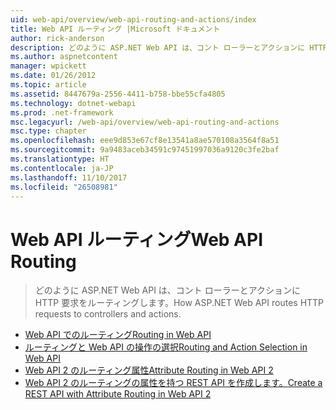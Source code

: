 ```yaml
---
uid: web-api/overview/web-api-routing-and-actions/index
title: Web API ルーティング |Microsoft ドキュメント
author: rick-anderson
description: どのように ASP.NET Web API は、コント ローラーとアクションに HTTP 要求をルーティングします。
ms.author: aspnetcontent
manager: wpickett
ms.date: 01/26/2012
ms.topic: article
ms.assetid: 8447679a-2556-4411-b758-bbe55cfa4805
ms.technology: dotnet-webapi
ms.prod: .net-framework
msc.legacyurl: /web-api/overview/web-api-routing-and-actions
msc.type: chapter
ms.openlocfilehash: eee9d853e67cf8e13541a8ae570108a3564f8a51
ms.sourcegitcommit: 9a9483aceb34591c97451997036a9120c3fe2baf
ms.translationtype: HT
ms.contentlocale: ja-JP
ms.lasthandoff: 11/10/2017
ms.locfileid: "26508981"
---
```

<a name="web-api-routing"></a><span data-ttu-id="1059c-103">Web API ルーティング</span><span class="sxs-lookup"><span data-stu-id="1059c-103">Web API Routing</span></span>
====================
> <span data-ttu-id="1059c-104">どのように ASP.NET Web API は、コント ローラーとアクションに HTTP 要求をルーティングします。</span><span class="sxs-lookup"><span data-stu-id="1059c-104">How ASP.NET Web API routes HTTP requests to controllers and actions.</span></span>


- [<span data-ttu-id="1059c-105">Web API でのルーティング</span><span class="sxs-lookup"><span data-stu-id="1059c-105">Routing in Web API</span></span>](routing-in-aspnet-web-api.md)
- [<span data-ttu-id="1059c-106">ルーティングと Web API の操作の選択</span><span class="sxs-lookup"><span data-stu-id="1059c-106">Routing and Action Selection in Web API</span></span>](routing-and-action-selection.md)
- [<span data-ttu-id="1059c-107">Web API 2 のルーティング属性</span><span class="sxs-lookup"><span data-stu-id="1059c-107">Attribute Routing in Web API 2</span></span>](attribute-routing-in-web-api-2.md)
- [<span data-ttu-id="1059c-108">Web API 2 のルーティングの属性を持つ REST API を作成します。</span><span class="sxs-lookup"><span data-stu-id="1059c-108">Create a REST API with Attribute Routing in Web API 2</span></span>](create-a-rest-api-with-attribute-routing.md)
